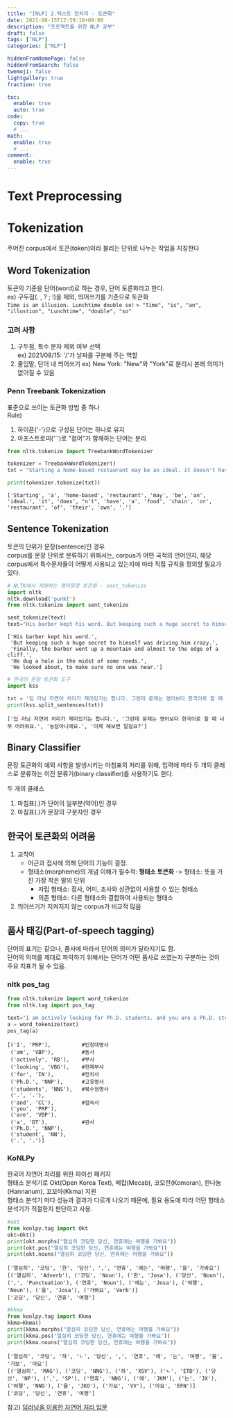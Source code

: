 ```yaml
---
title: "[NLP] 2.텍스트 전처리 - 토큰화"
date: 2021-08-15T12:59:18+09:00
description: "프로젝트를 위한 NLP 공부"
draft: false
tags: ["NLP"]
categories: ["NLP"]

hiddenFromHomePage: false
hiddenFromSearch: false
twemoji: false
lightgallery: true
fraction: true

toc:
  enable: true
  auto: true
code:
  copy: true
  # ...
math:
  enable: true
  # ...
comment:
  enable: true
---
```

<!--more-->

# Text Preprocessing
# Tokenization
주어진 corpus에서 토큰(token)이라 불리는 단위로 나누는 작업을 지칭한다
## Word Tokenization
토큰의 기준을 단어(word)로 하는 경우, 단어 토른화라고 한다.  
    ex) 구두점(. , ? ; !)을 제외, 띄어쓰기를 기준으로 토큰화  
    ```Time is an illusion. Lunchtime double so!```
    ```> "Time", "is", "an", "illustion", "Lunchtime", "double", "so"```
### 고려 사항
1. 구두점, 특수 문자 제외 여부 선택  
   ex) 2021/08/15: '/'가 날짜를 구분해 주는 역할
2. 줄임말, 단어 내 띄어쓰기
    ex) New York: "New"와 "York"로 분리시 본래 의미가 없어질 수 있음

### Penn Treebank Tokenization
표준으로 쓰이는 토큰화 방법 중 하나  
Rule)  
1. 하이픈('-')으로 구성된 단어는 하나로 유지
2. 아포스트로피('`')로 "접어"가 함께하는 단어는 분리

```python
from nltk.tokenize import TreebankWordTokenizer

tokenizer = TreebankWordTokenizer()
txt = "Starting a home-based restaurant may be an ideal. it doesn't have a food chain or restaurant of their own."

print(tokenizer.tokenize(txt))
```  
```
['Starting', 'a', 'home-based', 'restaurant', 'may', 'be', 'an', 'ideal.', 'it', 'does', "n't", 'have', 'a', 'food', 'chain', 'or', 'restaurant', 'of', 'their', 'own', '.']
```

## Sentence Tokenization
토큰의 단위가 문장(sentence)인 경우  
corpus를 문장 단위로 분류하기 위해서는, corpus가 어떤 국적의 언어인지, 해당 corpus에서 특수문자들이 어떻게 사용되고 있는지에 따라 직접 규칙을 정의할 필요가 있다.
```python
# NLTK에서 지원하는 영어문장 토큰화 - sent_tokenize
import nltk
nltk.download('punkt')
from nltk.tokenize import sent_tokenize

sent_tokenize(text)
text="His barber kept his word. But keeping such a huge secret to himself was driving him crazy. Finally, the barber went up a mountain and almost to the edge of a cliff. He dug a hole in the midst of some reeds. He looked about, to make sure no one was near."
```
```
['His barber kept his word.',
 'But keeping such a huge secret to himself was driving him crazy.',
 'Finally, the barber went up a mountain and almost to the edge of a cliff.',
 'He dug a hole in the midst of some reeds.',
 'He looked about, to make sure no one was near.']
```
 
```python
# 한국어 문장 토큰화 도구
import kss

txt = '딥 러닝 자연어 처리가 재미있기는 합니다. 그런데 문제는 영어보다 한국어로 할 때 너무 어려워요. 농담아니에요. 이제 해보면 알걸요?'
print(kss.split_sentences(txt))
```
```
['딥 러닝 자연어 처리가 재미있기는 합니다.', '그런데 문제는 영어보다 한국어로 할 때 너무 어려워요.', '농담아니에요.', '이제 해보면 알걸요?']

```

## Binary Classifier
문장 토큰화의 예외 사항을 발생시키는 마침표의 처리를 위해, 입력에 따라 두 개의 클래스로 분류하는 이진 분류기(binary classifier)를 사용하기도 한다.
 
두 개의 클래스
1. 마침표(.)가 단어의 일부분(약어)인 경우
2. 마침표(.)가 문장의 구분자인 경우

## 한국어 토큰화의 어려움
1. 교착어
   - 어근과 접사에 의해 단어의 기능이 결정.
   - 형태소(morpheme)의 개념 이해가 필수적: **형태소 토큰화**
        -> 형태소: 뜻을 가진 가장 작은 말의 단위  
        - 자립 형태소: 접사, 어미, 조사와 상관없이 사용할 수 있는 형태소  
        - 의존 형태소: 다른 형태소와 결합하여 사용되는 형태소
2. 띄어쓰기가 지켜지지 않는 corpus가 비교적 많음

## 품사 태깅(Part-of-speech tagging)
단어의 표기는 같으나, 품사에 따라서 단어의 의미가 달라지기도 함.  
단어의 의미를 제대로 파악하기 위해서는 단어가 어떤 품사로 쓰였는지 구분하는 것이 주요 지표가 될 수 있음.

### nltk pos_tag
```python
from nltk.tokenize import word_tokenize
from nltk.tag import pos_tag

text="I am actively looking for Ph.D. students. and you are a Ph.D. student."
a = word_tokenize(text)
pos_tag(a)
```
```
[('I', 'PRP'),          #인칭대명사
 ('am', 'VBP'),         #동사
 ('actively', 'RB'),    #부사
 ('looking', 'VBG'),    #현재부사
 ('for', 'IN'),         #전치사
 ('Ph.D.', 'NNP'),      #고유명사
 ('students', 'NNS'),   #복수형명사
 ('.', '.'),            
 ('and', 'CC'),         #접속사
 ('you', 'PRP'),        
 ('are', 'VBP'),
 ('a', 'DT'),           #관사
 ('Ph.D.', 'NNP'),
 ('student', 'NN'),
 ('.', '.')]
```

### KoNLPy
한국어 자연어 처리를 위한 파이선 패키지  
형태소 분석기로  Okt(Open Korea Text), 메캅(Mecab), 코모란(Komoran), 한나눔(Hannanum), 꼬꼬마(Kkma) 지원  
형태소 분석기 마다 성능과 결과가 다르게 나오기 때문에, 필요 용도에 따라 어던 형태소 분석기가 적절한지 판단하고 사용.
```python
#okt
from konlpy.tag import Okt  
okt=Okt()  
print(okt.morphs("열심히 코딩한 당신, 연휴에는 여행을 가봐요"))
print(okt.pos("열심히 코딩한 당신, 연휴에는 여행을 가봐요"))  
print(okt.nouns("열심히 코딩한 당신, 연휴에는 여행을 가봐요"))  
```
```
['열심히', '코딩', '한', '당신', ',', '연휴', '에는', '여행', '을', '가봐요']
[('열심히', 'Adverb'), ('코딩', 'Noun'), ('한', 'Josa'), ('당신', 'Noun'), (',', 'Punctuation'), ('연휴', 'Noun'), ('에는', 'Josa'), ('여행', 'Noun'), ('을', 'Josa'), ('가봐요', 'Verb')]
['코딩', '당신', '연휴', '여행']
```
```python
#kkma
from konlpy.tag import Kkma  
kkma=Kkma()  
print(kkma.morphs("열심히 코딩한 당신, 연휴에는 여행을 가봐요"))
print(kkma.pos("열심히 코딩한 당신, 연휴에는 여행을 가봐요"))  
print(kkma.nouns("열심히 코딩한 당신, 연휴에는 여행을 가봐요"))  
```
```
['열심히', '코딩', '하', 'ㄴ', '당신', ',', '연휴', '에', '는', '여행', '을', '가보', '아요']
[('열심히', 'MAG'), ('코딩', 'NNG'), ('하', 'XSV'), ('ㄴ', 'ETD'), ('당신', 'NP'), (',', 'SP'), ('연휴', 'NNG'), ('에', 'JKM'), ('는', 'JX'), ('여행', 'NNG'), ('을', 'JKO'), ('가보', 'VV'), ('아요', 'EFN')]
['코딩', '당신', '연휴', '여행']
```

참고) [딥러닝을 이용한 자연어 처리 입문](https://wikidocs.net/book/2155)
<!--more-->
